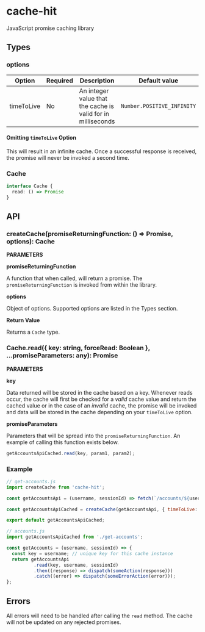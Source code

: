 # cache-hit

JavaScript promise caching library

## Types

### options

|Option          |Required|Description                                                     |Default value                |
|----------------|--------|----------------------------------------------------------------|-----------------------------|
|timeToLive      |  No    | An integer value that the cache is valid for in milliseconds   |`Number.POSITIVE_INFINITY`   |

#### Omitting `timeToLive` Option
This will result in an infinite cache. Once a successful response is received, the promise will never be invoked a second time.

### Cache

```ts
interface Cache {
  read: () => Promise
}
```

## API

### createCache(promiseReturningFunction: () => Promise, options): Cache

**PARAMETERS**

**promiseReturningFunction**

A function that when called, will return a promise. The `promiseReturningFunction` is invoked from within the library.

**options**

Object of options. Supported options are listed in the Types section.

**Return Value**

Returns a `Cache` type.

### Cache.read({ key: string, forceRead: Boolean }, ...promiseParameters: any): Promise

**PARAMETERS**

**key**

Data returned will be stored in the cache based on a key. Whenever reads occur, the cache will first be checked for a _valid_ cache value and return the cached value or in the case of an _invalid_ cache, the promise will be invoked and data will be stored in the cache depending on your `timeToLive` option.

**promiseParameters**

Parameters that will be spread into the `promiseReturningFunction`. An example of calling this function exists below.
```js
getAccountsApiCached.read(key, param1, param2);
```

### Example
```js
// get-accounts.js
import createCache from 'cache-hit';

const getAccountsApi = (username, sessionId) => fetch(`/accounts/${username}`, { headers: { sessionId });

const getAccountsApiCached = createCache(getAccountsApi, { timeToLive: 15000 }); // timeToLive in milliseconds

export default getAccountsApiCached;
```

```js
// accounts.js
import getAccountsApiCached from './get-accounts';

const getAccounts = (username, sessionId) => {
  const key = username; // unique key for this cache instance
  return getAccountsApi
          .read(key, username, sessionId)
          .then((response) => dispatch(someAction(response)))
          .catch((error) => dispatch(someErrorAction(error)));
};
```

## Errors
All errors will need to be handled after calling the `read` method. The cache will not be updated on any rejected promises.
